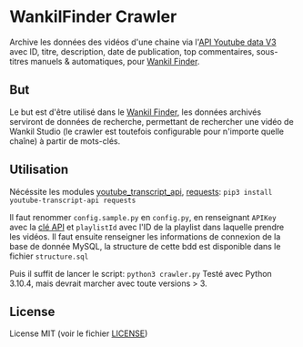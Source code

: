 # WankilFinder Crawler
Archive les données des vidéos d'une chaine via l'[API Youtube data V3](https://developers.google.com/youtube/v3) avec ID, titre, description, date de publication, top commentaires, sous-titres manuels & automatiques, pour [Wankil Finder](https://www.reddit.com/r/wankil/comments/n68uvb/wankilfinder_projet).

## But
Le but est d'être utilisé dans le [Wankil Finder](https://www.reddit.com/r/wankil/comments/n68uvb/wankilfinder_projet), les données archivés serviront de données de recherche, permettant de rechercher une vidéo de Wankil Studio (le crawler est toutefois configurable pour n'importe quelle chaîne) à partir de mots-clés.

## Utilisation
Nécéssite les modules [youtube_transcript_api](https://pypi.org/project/youtube-transcript-api), [requests](https://pypi.org/project/requests):
`pip3 install youtube-transcript-api requests`

Il faut renommer `config.sample.py` en `config.py`, en renseignant `APIKey` avec la [clé API](https://developers.google.com/youtube/v3/getting-started#before-you-start)  et `playlistId` avec l'ID de la playlist dans laquelle prendre les vidéos.
Il faut ensuite renseigner les informations de connexion de la base de donnée MySQL, la structure de cette bdd est disponible dans le fichier `structure.sql`

Puis il suffit de lancer le script:
`python3 crawler.py`
Testé avec Python 3.10.4, mais devrait marcher avec toute versions > 3.

## License
License MIT (voir le fichier [LICENSE](https://github.com/EnzoPB/WankilFinderCrawler/blob/master/LICENSE))
